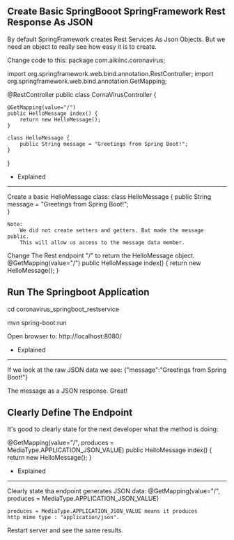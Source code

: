 Create Basic SpringBooot SpringFramework Rest Response As JSON
--------------------------------------------------------------------------------
By default SpringFramework creates Rest Services As Json Objects.
But we need an object to really see how easy it is to create.

Change code to this:
package com.aikiinc.coronavirus;

import org.springframework.web.bind.annotation.RestController;
import org.springframework.web.bind.annotation.GetMapping;

@RestController
public class CornaVirusController {
	
	@GetMapping(value="/")
	public HelloMessage index() {
		return new HelloMessage();
	}

	class HelloMessage {
		public String message = "Greetings from Spring Boot!";		
	}

}


* Explained
-----------------
Create a basic HelloMessage class:
	class HelloMessage {
		public String message = "Greetings from Spring Boot!";		
	}

    Note:
        We did not create setters and getters. But made the message public.
        This will allow us access to the message data member.

Change The Rest endpoint "/" to return the HelloMessage object.
	@GetMapping(value="/")
	public HelloMessage index() {
		return new HelloMessage();
	}



Run The Springboot Application
--------------------------------------------------------------------------------
cd coronavirus_springboot_restservice

mvn spring-boot:run

Open browser to:
http://localhost:8080/


* Explained
--------------------
If we look at the raw JSON data we see:
    {"message":"Greetings from Spring Boot!"}

The message as a JSON response. Great!



Clearly Define The Endpoint
--------------------------------------------------------------------------------
It's good to clearly state for the next developer what the method is doing:

@GetMapping(value="/", produces = MediaType.APPLICATION_JSON_VALUE)
public HelloMessage index() {
    return new HelloMessage();
}

* Explained
--------------------
Clearly state tha endpoint generates JSON data:
    @GetMapping(value="/", produces = MediaType.APPLICATION_JSON_VALUE)

    produces = MediaType.APPLICATION_JSON_VALUE means it produces
    http mime type : "application/json".

Restart server and see the same results.


